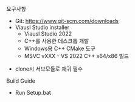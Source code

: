 요구사항
- Git: https://www.git-scm.com/downloads
- Viausl Studio installer
	- Viausl Studio 2022
	- C++를 사용한 데스크톱 개발
	- Windows용 C++ CMake 도구
	- MSVC vXXX - VS 2022 C++ x64/x86 빌드
	
* clone시 서브모듈로 재귀 필수

Build Guide
- Run Setup.bat